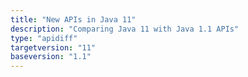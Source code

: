 ```yaml
---
title: "New APIs in Java 11"
description: "Comparing Java 11 with Java 1.1 APIs"
type: "apidiff"
targetversion: "11"
baseversion: "1.1"
---
```

